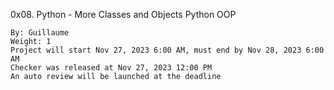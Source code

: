 0x08. Python - More Classes and Objects
Python OOP

    By: Guillaume
    Weight: 1
    Project will start Nov 27, 2023 6:00 AM, must end by Nov 28, 2023 6:00 AM
    Checker was released at Nov 27, 2023 12:00 PM
    An auto review will be launched at the deadline
